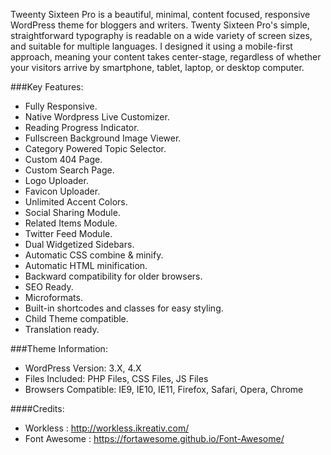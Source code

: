 Tweenty Sixteen Pro is a beautiful, minimal, content focused, responsive WordPress theme for bloggers and writers. Twenty Sixteen Pro's simple, straightforward typography is readable on a wide variety of screen sizes, and suitable for multiple languages. I designed it using a mobile-first approach, meaning your content takes center-stage, regardless of whether your visitors arrive by smartphone, tablet, laptop, or desktop computer.

###Key Features:

* Fully Responsive.
* Native Wordpress Live Customizer.
* Reading Progress Indicator.
* Fullscreen Background Image Viewer.
* Category Powered Topic Selector.
* Custom 404 Page.
* Custom Search Page.
* Logo Uploader.
* Favicon Uploader.
* Unlimited Accent Colors.
* Social Sharing Module.
* Related Items Module.
* Twitter Feed Module.
* Dual Widgetized Sidebars.
* Automatic CSS combine & minify.
* Automatic HTML minification.
* Backward compatibility for older browsers.
* SEO Ready.
* Microformats.
* Built-in shortcodes and classes for easy styling.
* Child Theme compatible.
* Translation ready.


###Theme Information:

* WordPress Version: 3.X, 4.X
* Files Included: PHP Files, CSS Files, JS Files
* Browsers Compatible: IE9, IE10, IE11, Firefox, Safari, Opera, Chrome

####Credits:

* Workless : http://workless.ikreativ.com/
* Font Awesome : https://fortawesome.github.io/Font-Awesome/
